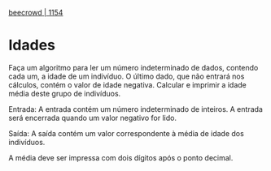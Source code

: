 [beecrowd | 1154](https://www.beecrowd.com.br/judge/pt/problems/view/1154)

# Idades

Faça um algoritmo para ler um número indeterminado de dados, contendo cada um, a idade de um indivíduo. O último dado, que não entrará nos cálculos, contém o valor de idade negativa. Calcular e imprimir a idade média deste grupo de indivíduos.

Entrada: A entrada contém um número indeterminado de inteiros. A entrada será encerrada quando um valor negativo for lido.

Saída: A saída contém um valor correspondente à média de idade dos indivíduos.

A média deve ser impressa com dois dígitos após o ponto decimal.
